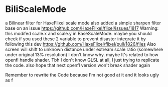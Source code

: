 # BiliScaleMode

a Bilinear filter for HaxeFlixel scale mode
also added a simple sharpen filter
base on an issue 
https://github.com/HaxeFlixel/flixel/issues/1817
Warning: this modifed scale.x and scale.y in BaseScaleMode. maybe you should check if you used these 2 variable to prevent disaster
integrate it by following this dev
https://github.com/HaxeFlixel/flixel/pull/1826/files
Also screen will shift to unknown distance under extream scale ratio (somewhere under original 13% resolution)
I don't know why. maybe It's related to how openfl handle shader. Tbh I don't know GLSL at all, I just trying to replicate the code.
also hope that next openfl version won't break shader again 

Remember to rewrite the Code because I'm not good at it and it looks ugly as f
